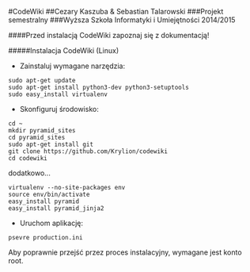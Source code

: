 #CodeWiki
##Cezary Kaszuba & Sebastian Talarowski
###Projekt semestralny
###Wyższa Szkoła Informatyki i Umiejętności 2014/2015

####Przed instalacją CodeWiki zapoznaj się z dokumentacją!

#####Instalacja CodeWiki (Linux)

- Zainstaluj wymagane narzędzia:
```
sudo apt-get update
sudo apt-get install python3-dev python3-setuptools
sudo easy_install virtualenv
```

- Skonfiguruj środowisko:
```
cd ~
mkdir pyramid_sites
cd pyramid_sites
sudo apt-get install git
git clone https://github.com/Krylion/codewiki
cd codewiki
```

dodatkowo...

```
virtualenv --no-site-packages env
source env/bin/activate
easy_install pyramid
easy_install pyramid_jinja2
```

- Uruchom aplikację:
```
psevre production.ini
```

Aby poprawnie przejść przez proces instalacyjny, wymagane jest konto root.